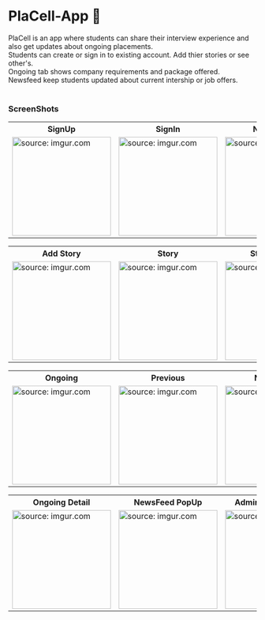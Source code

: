  # PlaCell-App :iphone:
PlaCell is an app where students can share their interview experience and also get updates about ongoing placements.<br>
Students can create or sign in to existing account. Add thier stories or see other's.<br>
Ongoing tab shows company requirements and package offered.<br>
Newsfeed keep students updated about current intership or job offers.<br>
<br>
### ScreenShots
<table>
  <tbody>
    <tr>
      <th>SignUp</th>
      <th>SignIn</th>
      <th>NavDrawer</th>
    </tr>
    <tr>
      <td><img src="https://i.imgur.com/f8d701N.png" title="source: imgur.com" width=200px/></td>
      <td><img src="https://i.imgur.com/YxlNTz3.png" title="source: imgur.com" width=200px/></td>
      <td><img src="https://i.imgur.com/bKWq5Xx.png" title="source: imgur.com" width=200px/></td>
    </tr>
  </tbody>
</table>

<table>
  <tbody>
    <tr>
      <th>Add Story</th>
      <th>Story</th>
      <th>Story PopUp</th>
    </tr>
    <tr>
      <td><img src="https://i.imgur.com/zGsmIJb.png" title="source: imgur.com" width=200px/></td>
      <td><img src="https://i.imgur.com/hDbwLfs.png" title="source: imgur.com" width=200px/></td>
      <td><img src="https://i.imgur.com/yFALJLz.png" title="source: imgur.com" width=200px/></td>
    </tr>
  </tbody>
</table>

<table>
  <tbody>
    <tr>
      <th>Ongoing</th>
      <th>Previous</th>
      <th>NewsFeed</th>
    </tr>
    <tr>
      <td><img src="https://i.imgur.com/Nb6n5El.png" title="source: imgur.com" width=200px/></td>
      <td><img src="https://i.imgur.com/QdXsuJy.png" title="source: imgur.com" width=200px/></td>
      <td><img src="https://i.imgur.com/a04oZ3a.png" title="source: imgur.com" width=200px/></td>
    </tr>
  </tbody>
</table>

<table>
  <tbody>
    <tr>
      <th>Ongoing Detail</th>
      <th>NewsFeed PopUp</th>
      <th>Admin Delete PopUp</th>
    </tr>
    <tr>
      <td><img src="https://i.imgur.com/muMoWsB.png" title="source: imgur.com" width=200px/></td>
      <td><img src="https://i.imgur.com/xvusAvp.png" title="source: imgur.com" width=200px/></td>
      <td><img src="https://i.imgur.com/zE0bAZm.png" title="source: imgur.com" width=200px/></td>
    </tr>
  </tbody>
</table>
